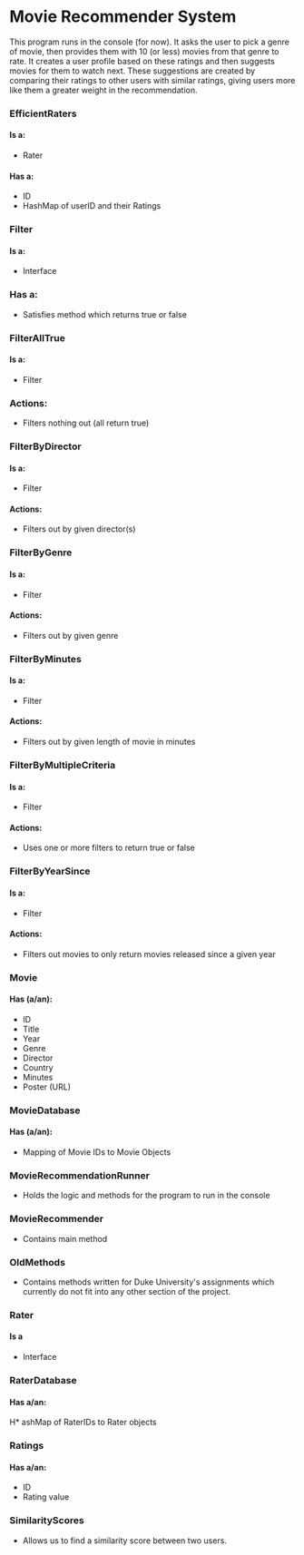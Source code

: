 
# Movie Recommender System
This program runs in the console (for now).
It asks the user to pick a genre of movie, then provides them with 10 (or less) movies from that genre to rate. It creates a user profile based on these ratings and then suggests  movies for them to watch next. These suggestions are created by comparing their ratings to other users with similar ratings, giving users more like them a greater weight in the recommendation.

### EfficientRaters
#### Is a:
* Rater
#### Has a:
* ID
* HashMap of userID and their Ratings

### Filter
#### Is a:
* Interface
### Has a:
* Satisfies method which returns true or false

### FilterAllTrue
#### Is a:
* Filter
### Actions:
* Filters nothing out (all return true)

### FilterByDirector
#### Is a:
* Filter
#### Actions:
* Filters out by given director(s)


### FilterByGenre
#### Is a:
* Filter
#### Actions:
* Filters out by given genre


### FilterByMinutes
#### Is a:
* Filter
#### Actions:
* Filters out by given length of movie in minutes

### FilterByMultipleCriteria
#### Is a:
* Filter
#### Actions:
* Uses one or more filters to return true or false

### FilterByYearSince
#### Is a:
* Filter
#### Actions:
* Filters out movies to only return movies released since a given year

### Movie
#### Has (a/an):
* ID
* Title
* Year
* Genre
* Director
* Country
* Minutes
* Poster (URL)

### MovieDatabase
#### Has (a/an):
* Mapping of Movie IDs to Movie Objects

### MovieRecommendationRunner
* Holds the logic and methods for the program to run in the console

### MovieRecommender
* Contains main method

### OldMethods
* Contains methods written for Duke University's assignments which currently do not fit into any other section of the project.

### Rater
#### Is a
* Interface

### RaterDatabase
#### Has a/an:
H* ashMap of RaterIDs to Rater objects

### Ratings
#### Has a/an:
* ID
* Rating value


### SimilarityScores
* Allows us to find a similarity score between two users.
